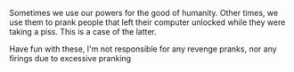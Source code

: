 Sometimes we use our powers for the good of humanity. Other times, we use them to prank people that left their computer unlocked while they were taking a piss. This is a case of the latter.

Have fun with these, I'm not responsible for any revenge pranks, nor any firings due to excessive pranking
